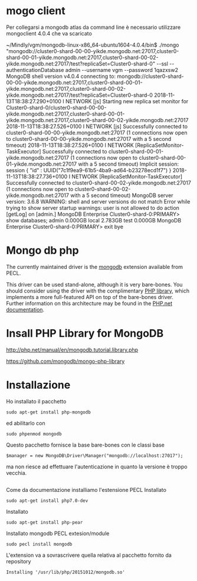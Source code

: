 # mogo client 
Per collegarsi a mongodb atlas da command line è necessario utilizzare mongoclient 4.0.4 che va scaricato

~/Mindly/vgm/mongodb-linux-x86_64-ubuntu1604-4.0.4/bin$ ./mongo "mongodb://cluster0-shard-00-00-yikde.mongodb.net:27017,cluster0-shard-00-01-yikde.mongodb.net:27017,cluster0-shard-00-02-yikde.mongodb.net:27017/test?replicaSet=Cluster0-shard-0" --ssl --authenticationDatabase admin --username vgm --password 1qazxsw2
MongoDB shell version v4.0.4
connecting to: mongodb://cluster0-shard-00-00-yikde.mongodb.net:27017,cluster0-shard-00-01-yikde.mongodb.net:27017,cluster0-shard-00-02-yikde.mongodb.net:27017/test?replicaSet=Cluster0-shard-0
2018-11-13T18:38:27.290+0100 I NETWORK  [js] Starting new replica set monitor for Cluster0-shard-0/cluster0-shard-00-00-yikde.mongodb.net:27017,cluster0-shard-00-01-yikde.mongodb.net:27017,cluster0-shard-00-02-yikde.mongodb.net:27017
2018-11-13T18:38:27.526+0100 I NETWORK  [js] Successfully connected to cluster0-shard-00-00-yikde.mongodb.net:27017 (1 connections now open to cluster0-shard-00-00-yikde.mongodb.net:27017 with a 5 second timeout)
2018-11-13T18:38:27.526+0100 I NETWORK  [ReplicaSetMonitor-TaskExecutor] Successfully connected to cluster0-shard-00-01-yikde.mongodb.net:27017 (1 connections now open to cluster0-shard-00-01-yikde.mongodb.net:27017 with a 5 second timeout)
Implicit session: session { "id" : UUID("7c1f9ea9-61b5-4ba9-ad64-b23278ecd1f7") }
2018-11-13T18:38:27.736+0100 I NETWORK  [ReplicaSetMonitor-TaskExecutor] Successfully connected to cluster0-shard-00-02-yikde.mongodb.net:27017 (1 connections now open to cluster0-shard-00-02-yikde.mongodb.net:27017 with a 5 second timeout)
MongoDB server version: 3.6.8
WARNING: shell and server versions do not match
Error while trying to show server startup warnings: user is not allowed to do action [getLog] on [admin.]
MongoDB Enterprise Cluster0-shard-0:PRIMARY> show databases;
admin  0.000GB
local  2.783GB
test   0.000GB
MongoDB Enterprise Cluster0-shard-0:PRIMARY> exit
bye

# Mongo db php 
The currently maintained driver is the [mongodb](https://pecl.php.net/package/mongodb) extension available from PECL.

This driver can be used stand-alone, although it is very bare-bones. You should consider using the driver with the complimentary [PHP library](https://github.com/mongodb/mongo-php-library), which implements a more full-featured API on top of the bare-bones driver. Further information on this architecture may be found in the [PHP.net documentation](http://php.net/manual/en/mongodb.overview.php).
# Insall PHP Library for MongoDB

http://php.net/manual/en/mongodb.tutorial.library.php

https://github.com/mongodb/mongo-php-library

# Installazione
Ho installato il pacchetto
```
sudo apt-get install php-mongodb
```

ed abilitarlo con 
```
sudo phpenmod mongodb
```

Questo pacchetto fornisce la base bare-bones con le classi base
```
$manager = new MongoDB\Driver\Manager("mongodb://localhost:27017");
```
ma non riesce ad effettuare l'autenticazione in quanto la versione è troppo vecchia.

## 
Come da documentazione installiamo l'estensione PECL
Installato
```
sudo apt-get install php7.0-dev
```
Installato
```
sudo apt-get install php-pear
```
Installato mongodb PECL extesion/module
```
sudo pecl install mongodb
```
L'extension va a sovrascrivere quella relativa al pacchetto fornito da repository
```
Installing '/usr/lib/php/20151012/mongodb.so'
```



